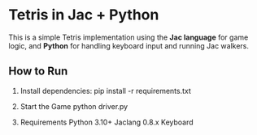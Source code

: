 # Tetris in Jac + Python

This is a simple Tetris implementation using the **Jac language** for game logic,
and **Python** for handling keyboard input and running Jac walkers.

## How to Run
1. Install dependencies:
   pip install -r requirements.txt

2. Start the Game
   python driver.py

3. Requirements
   Python 3.10+
   Jaclang 0.8.x
   Keyboard